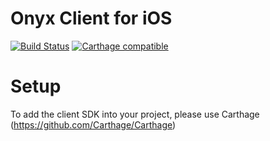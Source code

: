 # Onyx Client for iOS

[![Build Status](https://travis-ci.org/mozilla-mobile/onyx_ios.svg?branch=master)](https://travis-ci.org/mozilla-mobile/onyx_ios)
[![Carthage compatible](https://img.shields.io/badge/Carthage-compatible-4BC51D.svg?style=flat)](https://github.com/Carthage/Carthage)

# Setup

To add the client SDK into your project, please use Carthage (https://github.com/Carthage/Carthage)


